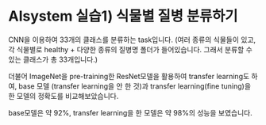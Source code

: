 # AIsystem 실습1) 식물별 질병 분류하기

CNN을 이용하여 33개의 클래스를 분류하는 task입니다.
(여러 종류의 식물들이 있고, 각 식물별로 healthy + 다양한 종류의 질병명 폴더가 들어있습니다. 그래서 분류할 수 있는 클래스가 총 33개입니다.)

더불어 ImageNet을 pre-training한 ResNet모델을 활용하여 transfer learning도 하여, 
base 모델 (transfer learning을 안 한 것)과 transfer learning(fine tuning)을 한 모델의 정확도를 비교해보았습니다.

base모델은 약 92%, transfer learning을 한 모델은 약 98%의 성능을 보였습니다. 

